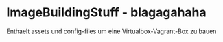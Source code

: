 # ImageBuildingStuff - blagagahaha
Enthaelt assets und config-files um eine Virtualbox-Vagrant-Box zu bauen
